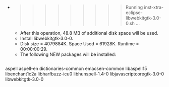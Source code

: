 * >>>>>>>>> Running inst-xtra-eclipse-libwebkitgtk-3.0-0.sh ...
  * After this operation, 48.8 MB of additional disk space will be used.
  * Install libwebkitgtk-3.0-0.
  * Disk size = 4079884K. Space Used = 61928K. Runtime = 00:00:00:29.
  * The following NEW packages will be installed:
  ```bash
aspell aspell-en dictionaries-common emacsen-common libaspell15
libenchant1c2a libharfbuzz-icu0 libhunspell-1.4-0 libjavascriptcoregtk-3.0-0 libwebkitgtk-3.0-0
  ```
